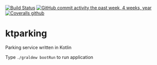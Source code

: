 [![Build Status](https://travis-ci.org/lamao/ktparking.svg?branch=master)](https://travis-ci.org/lamao/ktparking)
[![GitHub commit activity the past week, 4 weeks, year](https://img.shields.io/github/commit-activity/w/lamao/ktparking.svg)]()
[![Coveralls github](https://img.shields.io/coveralls/github/lamao/ktparking.svg)]()
# ktparking
Parking service written in Kotlin

Type ```./graldew bootRun``` to run application
